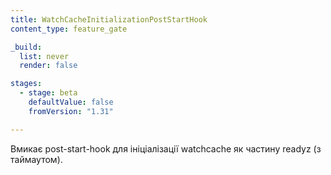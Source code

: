 ```yaml
---
title: WatchCacheInitializationPostStartHook
content_type: feature_gate

_build:
  list: never
  render: false

stages:
  - stage: beta 
    defaultValue: false
    fromVersion: "1.31"

---
```

Вмикає post-start-hook для ініціалізації watchcache як частину readyz (з таймаутом).

